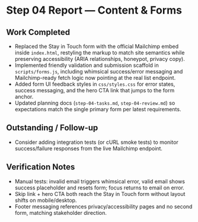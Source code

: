 # Step 04 Report — Content & Forms

## Work Completed
- Replaced the Stay in Touch form with the official Mailchimp embed inside `index.html`, restyling the markup to match site semantics while preserving accessibility (ARIA relationships, honeypot, privacy copy).
- Implemented friendly validation and submission scaffold in `scripts/forms.js`, including whimsical success/error messaging and Mailchimp-ready fetch logic now pointing at the real list endpoint.
- Added form UI feedback styles in `css/styles.css` for error states, success messaging, and the hero CTA link that jumps to the form anchor.
- Updated planning docs (`step-04-tasks.md`, `step-04-review.md`) so expectations match the single primary form per latest requirements.

## Outstanding / Follow-up
- Consider adding integration tests (or cURL smoke tests) to monitor success/failure responses from the live Mailchimp endpoint.

## Verification Notes
- Manual tests: invalid email triggers whimsical error, valid email shows success placeholder and resets form; focus returns to email on error.
- Skip link + hero CTA both reach the Stay in Touch form without layout shifts on mobile/desktop.
- Footer messaging references privacy/accessibility pages and no second form, matching stakeholder direction.
